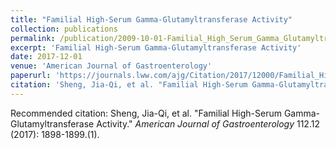 ```yaml
---
title: "Familial High-Serum Gamma-Glutamyltransferase Activity"
collection: publications
permalink: /publication/2009-10-01-Familial_High_Serum_Gamma_Glutamyltransferase
excerpt: 'Familial High-Serum Gamma-Glutamyltransferase Activity'
date: 2017-12-01
venue: 'American Journal of Gastroenterology'
paperurl: 'https://journals.lww.com/ajg/Citation/2017/12000/Familial_High_Serum_Gamma_Glutamyltransferase.37.aspx'
citation: 'Sheng, Jia-Qi, et al. "Familial High-Serum Gamma-Glutamyltransferase Activity." <i>American Journal of Gastroenterology </i>112.12 (2017): 1898-1899.'
---
```



Recommended citation: Sheng, Jia-Qi, et al. "Familial High-Serum Gamma-Glutamyltransferase Activity." <i>American Journal of Gastroenterology </i>112.12 (2017): 1898-1899.(1).
